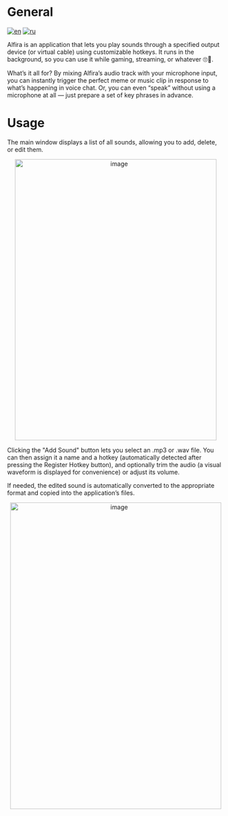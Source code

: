 # General
[![en](https://img.shields.io/badge/lang-en-blue.svg)](https://github.com/octomors/Alfira-SoundPlayer)
[![ru](https://img.shields.io/badge/lang-ru-red.svg)](https://github.com/octomors/Alfira-SoundPlayer/blob/main/README.ru.md)

Alfira is an application that lets you play sounds through a specified output device (or virtual cable) using customizable hotkeys. It runs in the background, so you can use it while gaming, streaming, or whatever 🙄💅.

What’s it all for? By mixing Alfira’s audio track with your microphone input, you can instantly trigger the perfect meme or music clip in response to what’s happening in voice chat. Or, you can even “speak” without using a microphone at all — just prepare a set of key phrases in advance.

# Usage
The main window displays a list of all sounds, allowing you to add, delete, or edit them.

<p align="center">
  <img width="468" height="651" alt="image" src="https://github.com/user-attachments/assets/957c9957-6c65-4740-8333-ca6f890f339d" />
</p>


Clicking the "Add Sound" button lets you select an .mp3 or .wav file. You can then assign it a name and a hotkey (automatically detected after pressing the Register Hotkey button), and optionally trim the audio (a visual waveform is displayed for convenience) or adjust its volume.

If needed, the edited sound is automatically converted to the appropriate format and copied into the application’s files. 

<p align="center">
<img width="490" height="710" alt="image" src="https://github.com/user-attachments/assets/ecba9071-eab0-43e0-b3c2-8612218d3db2" />
</p>
